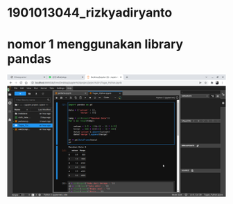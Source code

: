 # 1901013044_rizkyadiryanto
# nomor 1 menggunakan library pandas
<img src="https://github.com/Rizky1408/1901013044_rizkyadiryanto/blob/main/nomor%201.png">
